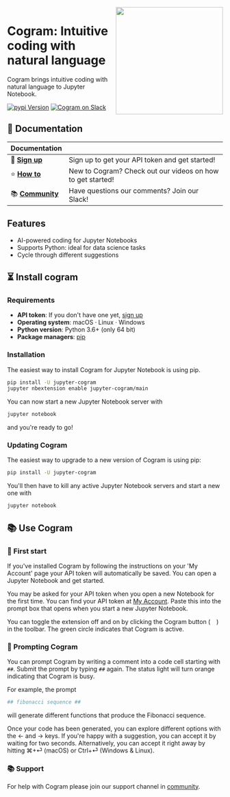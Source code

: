 <a href="https://cogram.ai">                                                        
<img src="https://uploads-ssl.webflow.com/61294dc1bd225d7c490b4389/61337287d439e010eae32f7f_logo_black_and_white_2048.png" 
width="250" align="right"/>
</a>

# Cogram: Intuitive coding with natural language

Cogram brings intuitive coding with natural language to Jupyter Notebook.

[![pypi Version](https://img.shields.io/pypi/v/jupyter-cogram.svg?style=flat-square&logo=pypi&logoColor=white)](https://pypi.org/project/jupyter-cogram/)
[![Cogram on Slack](https://img.shields.io/badge/Slack-pink.svg)](https://join.slack.com/t/slack-cng9493/shared_invite/zt-v79xffk1-oTkdfMJ9yLpd8E2YhU2l4Q)

## 📖 Documentation

| Documentation              |                                                                |
| -------------------------- | -------------------------------------------------------------- |
| 🚀️ **[Sign up]**        | Sign up to get your API token and get started!              |
| ⭐️ **[How to]**        | New to Cogram? Check out our videos on how to get started!              |
| 📚 **[Community]**      | Have questions our comments? Join our Slack!                             |

[sign up]: https://get.Cogram.ai
[how to]: https://youtu.be/8i1zTdQ1xKI
[community]: https://join.slack.com/t/slack-cng9493/shared_invite/zt-v79xffk1-oTkdfMJ9yLpd8E2YhU2l4Q

## Features

- AI-powered coding for Jupyter Notebooks
- Supports Python: ideal for data science tasks
- Cycle through different suggestions

## ⏳ Install cogram

### Requirements

- **API token**: If you don't have one yet, [sign up]
- **Operating system**: macOS · Linux · Windows
- **Python version**: Python 3.6+ (only 64 bit)
- **Package managers**: [pip]

[pip]: https://pypi.org/project/spacy/
[conda]: https://anaconda.org/conda-forge/spacy

### Installation

The easiest way to install Cogram for Jupyter Notebook is using pip.

```bash
pip install -U jupyter-cogram
jupyter nbextension enable jupyter-cogram/main
```

You can now start a new Jupyter Notebook server with 
```bash
jupyter notebook
```

and you're ready to go!


### Updating Cogram

The easiest way to upgrade to a new version of Cogram is using pip:

```bash
pip install -U jupyter-cogram
```

You'll then have to kill any active Jupyter Notebook servers and start a new one with 
```bash
jupyter notebook
```

## 📚 Use Cogram

### 🛫 First start

If you've installed Cogram by following the instructions on your 'My Account' page your API token
will automatically be saved. You can open a Jupyter Notebook and get started.  

You may be asked for your API token when you open a new Notebook for the first time. 
You can find your API token at [My Account](https://get.cogram.ai/account). 
Paste this into the prompt box that opens when you start a new Jupyter Notebook.

You can toggle the extension off and on by clicking the Cogram button 
(<img align="center" width="14" src="https://uploads-ssl.webflow.com/61294dc1bd225d7c490b4389/6131d7249979f73249363dd0_icon_black_64.png" />) in the toolbar. The green
circle indicates that Cogram is active. 
  
### 🔮 Prompting Cogram

You can prompt Cogram by writing a comment into a code cell starting with `##`. 
Submit the prompt by typing `##` again. 
The status light will turn orange indicating that Cogram is busy. 
 
For example, the prompt
```python
## fibonacci sequence ##
```
will generate different functions that produce the Fibonacci sequence.
 
Once your code has been generated, you can explore different options with the ← and → keys. 
If you're happy with a suggestion, you can accept it by waiting for two seconds. 
Alternatively, you can accept it right away by hitting ⌘+⏎ (macOS) or Ctrl+⏎ (Windows & Linux).

### 📚 Support 

For help with Cogram please join our support channel in [community]. 
